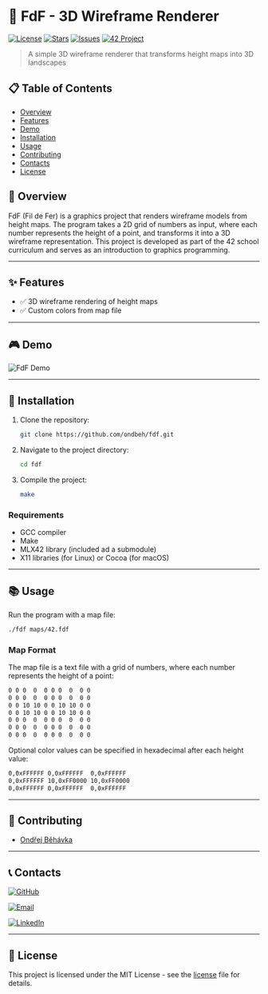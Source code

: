 # 🚀 FdF - 3D Wireframe Renderer

[![License](https://img.shields.io/badge/License-MIT-blue.svg?style=for-the-badge&logo=bookstack)](LICENSE)
[![Stars](https://img.shields.io/github/stars/ondbeh/fdf?style=for-the-badge&logo=github)](https://github.com/ondbeh/fdf/stargazers)
[![Issues](https://img.shields.io/github/issues/ondbeh/fdf?style=for-the-badge&logo=github)](https://github.com/ondbeh/fdf/issues)
[![42 Project](https://img.shields.io/badge/42_Project-FdF-darkgreen?style=for-the-badge&logo=42)](https://42.fr/)

> A simple 3D wireframe renderer that transforms height maps into 3D landscapes

## 📋 Table of Contents

- [Overview](#-overview)
- [Features](#-features)
- [Demo](#-demo)
- [Installation](#-installation)
- [Usage](#-usage)
- [Contributing](#-contributing)
- [Contacts](#-contacts)
- [License](#-license)

## 📖 Overview

FdF (Fil de Fer) is a graphics project that renders wireframe models from height maps. The program takes a 2D grid of numbers as input, where each number represents the height of a point, and transforms it into a 3D wireframe representation. This project is developed as part of the 42 school curriculum and serves as an introduction to graphics programming.

---

## ✨ Features

- ✅ 3D wireframe rendering of height maps
- ✅ Custom colors from map file

---

## 🎮 Demo

![FdF Demo](screenshots/demo.gif)

---

## 🔧 Installation

1. Clone the repository:
   ```bash
   git clone https://github.com/ondbeh/fdf.git
   ```
2. Navigate to the project directory:
   ```bash
   cd fdf
   ```
3. Compile the project:
   ```bash
   make
   ```

### Requirements

- GCC compiler
- Make
- MLX42 library (included ad a submodule)
- X11 libraries (for Linux) or Cocoa (for macOS)

---

## 📚 Usage

Run the program with a map file:

```bash
./fdf maps/42.fdf
```

### Map Format

The map file is a text file with a grid of numbers, where each number represents the height of a point:

```markdown
0 0 0  0  0 0 0  0  0 0
0 0 0  0  0 0 0  0  0 0
0 0 10 10 0 0 10 10 0 0
0 0 10 10 0 0 10 10 0 0
0 0 0  0  0 0 0  0  0 0
0 0 0  0  0 0 0  0  0 0
0 0 0  0  0 0 0  0  0 0

```

Optional color values can be specified in hexadecimal after each height value:

```markdown
0,0xFFFFFF 0,0xFFFFFF  0,0xFFFFFF
0,0xFFFFFF 10,0xFF0000 10,0xFF0000
0,0xFFFFFF 0,0xFFFFFF  0,0xFFFFFF
```

---

## 🤝 Contributing

- [Ondřej Běhávka](https://github.com/ondbeh)

---

## 📞 Contacts

[![GitHub](https://img.shields.io/badge/GitHub-ondbeh-181717?style=for-the-badge&logo=github)](https://github.com/ondbeh)

[![Email](https://img.shields.io/badge/Email-ondbeh@gmail.com-D14836?style=for-the-badge&logo=gmail)](mailto:ondbeh@gmail.com)

[![LinkedIn](https://img.shields.io/badge/LinkedIn-Ondřej_Běhávka-0077B5?style=for-the-badge&logo=linkedin)](https://www.linkedin.com/in/ondrej-behavka/)

---

## 📜 License

This project is licensed under the MIT License - see the [license](LICENSE) file for details.
